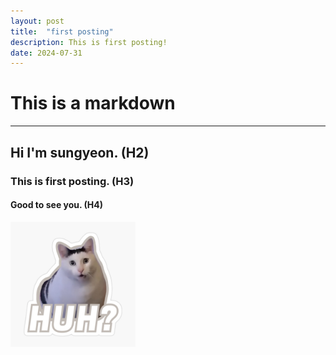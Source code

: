 ```yaml
---
layout: post
title:  "first posting"
description: This is first posting!
date: 2024-07-31
---
```


# This is a **markdown**
***
## Hi I'm sungyeon. (H2)
### This is first posting. (H3)
#### Good to see you. (H4)

<img src="/assets/img/huhcat.jpg" width="200px" height="200px">
